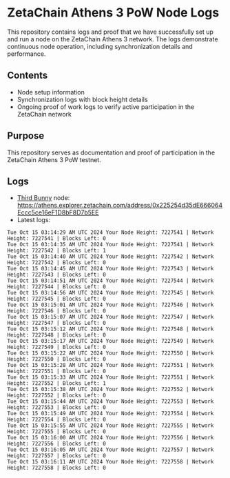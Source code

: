# ZetaChain Athens 3 PoW Node Logs
This repository contains logs and proof that we have successfully set up and run a node on the ZetaChain Athens 3 network. The logs demonstrate continuous node operation, including synchronization details and performance.

## Contents
- Node setup information
- Synchronization logs with block height details
- Ongoing proof of work logs to verify active participation in the ZetaChain network

## Purpose
This repository serves as documentation and proof of participation in the ZetaChain Athens 3 PoW testnet.

## Logs

- [Third Bunny](https://thirdbunny.xyz/) node: https://athens.explorer.zetachain.com/address/0x225254d35dE666064Eccc5ce16eF1D8bF8D7b5EE
- Latest logs:
```
Tue Oct 15 03:14:29 AM UTC 2024 Your Node Height: 7227541 | Network Height: 7227541 | Blocks Left: 0
Tue Oct 15 03:14:35 AM UTC 2024 Your Node Height: 7227541 | Network Height: 7227542 | Blocks Left: 1
Tue Oct 15 03:14:40 AM UTC 2024 Your Node Height: 7227542 | Network Height: 7227542 | Blocks Left: 0
Tue Oct 15 03:14:45 AM UTC 2024 Your Node Height: 7227543 | Network Height: 7227543 | Blocks Left: 0
Tue Oct 15 03:14:51 AM UTC 2024 Your Node Height: 7227544 | Network Height: 7227544 | Blocks Left: 0
Tue Oct 15 03:14:56 AM UTC 2024 Your Node Height: 7227545 | Network Height: 7227545 | Blocks Left: 0
Tue Oct 15 03:15:01 AM UTC 2024 Your Node Height: 7227546 | Network Height: 7227546 | Blocks Left: 0
Tue Oct 15 03:15:07 AM UTC 2024 Your Node Height: 7227547 | Network Height: 7227547 | Blocks Left: 0
Tue Oct 15 03:15:12 AM UTC 2024 Your Node Height: 7227548 | Network Height: 7227548 | Blocks Left: 0
Tue Oct 15 03:15:17 AM UTC 2024 Your Node Height: 7227549 | Network Height: 7227549 | Blocks Left: 0
Tue Oct 15 03:15:22 AM UTC 2024 Your Node Height: 7227550 | Network Height: 7227550 | Blocks Left: 0
Tue Oct 15 03:15:28 AM UTC 2024 Your Node Height: 7227551 | Network Height: 7227551 | Blocks Left: 0
Tue Oct 15 03:15:33 AM UTC 2024 Your Node Height: 7227551 | Network Height: 7227552 | Blocks Left: 1
Tue Oct 15 03:15:38 AM UTC 2024 Your Node Height: 7227552 | Network Height: 7227552 | Blocks Left: 0
Tue Oct 15 03:15:44 AM UTC 2024 Your Node Height: 7227553 | Network Height: 7227553 | Blocks Left: 0
Tue Oct 15 03:15:49 AM UTC 2024 Your Node Height: 7227554 | Network Height: 7227554 | Blocks Left: 0
Tue Oct 15 03:15:55 AM UTC 2024 Your Node Height: 7227555 | Network Height: 7227555 | Blocks Left: 0
Tue Oct 15 03:16:00 AM UTC 2024 Your Node Height: 7227556 | Network Height: 7227556 | Blocks Left: 0
Tue Oct 15 03:16:05 AM UTC 2024 Your Node Height: 7227557 | Network Height: 7227557 | Blocks Left: 0
Tue Oct 15 03:16:11 AM UTC 2024 Your Node Height: 7227558 | Network Height: 7227558 | Blocks Left: 0
```
